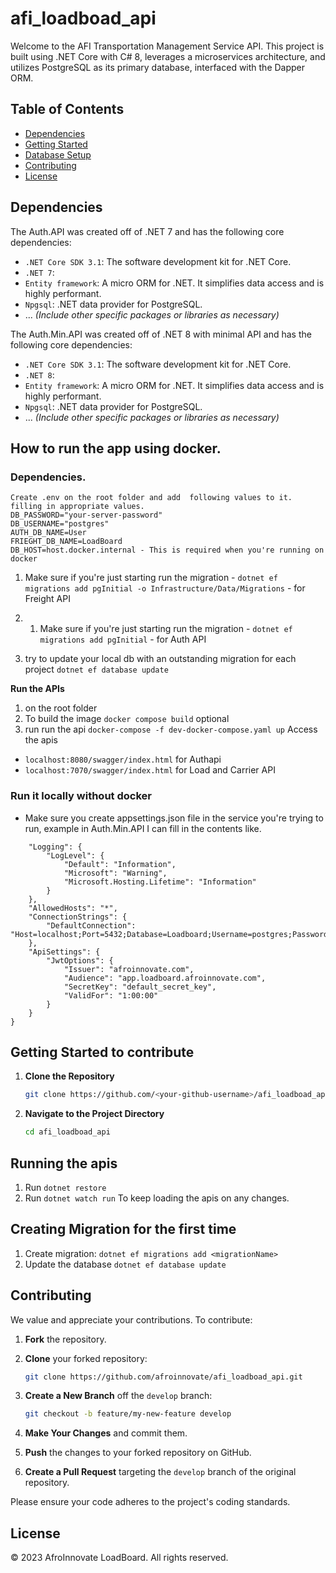 # afi_loadboad_api

Welcome to the AFI Transportation Management Service API. This project is built using .NET Core with C# 8, leverages a microservices architecture, and utilizes PostgreSQL as its primary database, interfaced with the Dapper ORM.

## Table of Contents

- [Dependencies](#dependencies)
- [Getting Started](#getting-started)
- [Database Setup](#database-setup)
- [Contributing](#contributing)
- [License](#license)

## Dependencies

The Auth.API was created off of .NET 7 and has the following core dependencies:

- `.NET Core SDK 3.1`: The software development kit for .NET Core.
- `.NET 7`: 
- `Entity framework`: A micro ORM for .NET. It simplifies data access and is highly performant.
- `Npgsql`: .NET data provider for PostgreSQL.
- ... _(Include other specific packages or libraries as necessary)_

The Auth.Min.API was created off of .NET 8 with minimal API and has the following core dependencies:

- `.NET Core SDK 3.1`: The software development kit for .NET Core.
- `.NET 8`: 
- `Entity framework`: A micro ORM for .NET. It simplifies data access and is highly performant.
- `Npgsql`: .NET data provider for PostgreSQL.
- ... _(Include other specific packages or libraries as necessary)_

## How to run the app using docker.
### Dependencies.
    Create .env on the root folder and add  following values to it. filling in appropriate values.
    DB_PASSWORD="your-server-password"
    DB_USERNAME="postgres"
    AUTH_DB_NAME=User
    FRIEGHT_DB_NAME=LoadBoard
    DB_HOST=host.docker.internal - This is required when you're running on docker

1. Make sure if you're just starting run the migration - ```dotnet ef migrations add pgInitial -o Infrastructure/Data/Migrations``` - for Freight API

2. 1. Make sure if you're just starting run the migration - ```dotnet ef migrations add pgInitial``` - for Auth API

3. try to update your local db with an outstanding migration for each project ```dotnet ef database update```

**Run the APIs**

1. on the root folder
2. To build the image ```docker compose build``` optional
3. run run the api ```docker-compose -f dev-docker-compose.yaml up```
Access the apis 
- ```localhost:8080/swagger/index.html``` for Authapi
- ```localhost:7070/swagger/index.html``` for Load and Carrier API


### Run it locally without docker
- Make sure you create appsettings.json file in the service you're trying to run, example in Auth.Min.API I can fill in the contents like.
```{
    "Logging": {
        "LogLevel": {
            "Default": "Information",
            "Microsoft": "Warning",
            "Microsoft.Hosting.Lifetime": "Information"
        }
    },
    "AllowedHosts": "*",
    "ConnectionStrings": {
        "DefaultConnection": "Host=localhost;Port=5432;Database=Loadboard;Username=postgres;Password=afroinnovate2023;"
    },
    "ApiSettings": {
        "JwtOptions": {
            "Issuer": "afroinnovate.com",
            "Audience": "app.loadboard.afroinnovate.com",
            "SecretKey": "default_secret_key",
            "ValidFor": "1:00:00"
        }
    }
}
```
## Getting Started to contribute

1. **Clone the Repository**
    ```bash
    git clone https://github.com/<your-github-username>/afi_loadboad_api.git
    ```

2. **Navigate to the Project Directory**
    ```bash
    cd afi_loadboad_api
    ```

## Running the apis
1. Run ```dotnet restore```
2. Run ```dotnet watch run``` To keep loading the apis on any changes.

## Creating Migration for the first time
1. Create migration: 
    ```dotnet ef migrations add <migrationName>```
2. Update the database
    ```dotnet ef database update```

## Contributing

We value and appreciate your contributions. To contribute:

1. **Fork** the repository.
   
2. **Clone** your forked repository:
    ```bash
    git clone https://github.com/afroinnovate/afi_loadboad_api.git
    ```

3. **Create a New Branch** off the `develop` branch:
    ```bash
    git checkout -b feature/my-new-feature develop
    ```

4. **Make Your Changes** and commit them.
   
5. **Push** the changes to your forked repository on GitHub.
   
6. **Create a Pull Request** targeting the `develop` branch of the original repository.

Please ensure your code adheres to the project's coding standards.

## License

© 2023 AfroInnovate LoadBoard. All rights reserved.
